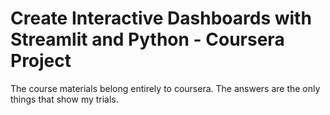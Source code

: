 # Create Interactive Dashboards with Streamlit and Python - Coursera Project

The course materials belong entirely to coursera. The answers are the only things that show my trials.
